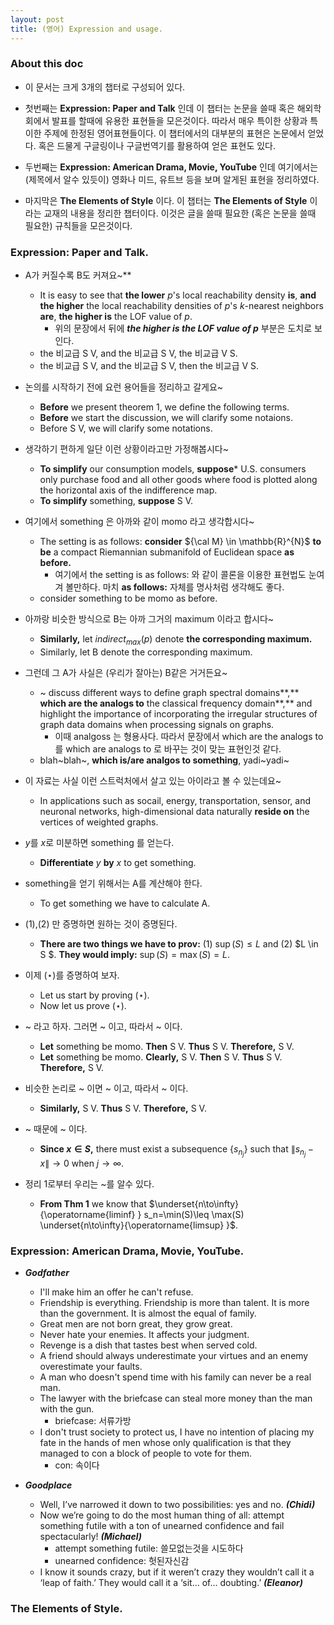 ```yaml
---
layout: post
title: (영어) Expression and usage. 
---
```


### About this doc

- 이 문서는 크게 3개의 챕터로 구성되어 있다. 

- 첫번째는 **Expression: Paper and Talk** 인데 이 챕터는 논문을 쓸때 혹은 해외학회에서 발표를 할때에 유용한 표현들을 모은것이다. 따라서 매우 특이한 상황과 특이한 주제에 한정된 영어표현들이다. 이 챕터에서의 대부분의 표현은 논문에서 얻었다. 혹은 드물게 구글링이나 구글번역기를 활용하여 얻은 표현도 있다. 

- 두번째는 **Expression: American Drama, Movie, YouTube** 인데 여기에서는 (제목에서 알수 있듯이) 영화나 미드, 유트브 등을 보며 알게된 표현을 정리하였다. 

- 마지막은 **The Elements of Style** 이다. 이 챕터는 **The Elements of Style** 이라는 교재의 내용을 정리한 챕터이다. 이것은 글을 쓸때 필요한 (혹은 논문을 쓸때 필요한) 규칙들을 모은것이다. 

### Expression: Paper and Talk. 

- A가 커질수록 B도 커져요~** 
  - It is easy to see that **the lower** $p$'s local reachability density **is**, **and the higher** the local reachability densities of $p$'s $k$-nearest neighbors **are**, **the higher is** the LOF value of $p$. 
    - 위의 문장에서 뒤에 ***the higher is the LOF value of $p$*** 부분은 도치로 보인다. 
  - the 비교급 S V, and the 비교급 S V, the 비교급 V S.
  - the 비교급 S V, and the 비교급 S V, then the 비교급 V S.

- 논의를 시작하기 전에 요런 용어들을 정리하고 갈게요~ 
  - **Before** we present theorem 1, we define the following terms. 
  - **Before** we start the discussion, we will clarify some notaions.
  - Before S V, we will clarify some notations. 

- 생각하기 편하게 일단 이런 상황이라고만 가정해봅시다~
  - **To simplify** our consumption models, **suppose*** U.S. consumers only purchase food and all other goods where food is plotted along the horizontal axis of the indifference map.
  - **To simplify** something, **suppose** S V. 

- 여기에서 something 은 아까와 같이 momo 라고 생각합시다~ 
  - The setting is as follows: **consider** ${\cal M} \in \mathbb{R}^{N}$ **to be** a compact Riemannian submanifold of Euclidean space **as before.**  
    - 여기에서 the setting is as follows: 와 같이 콜론을 이용한 표현법도 눈여겨 볼만하다. 마치 **as follows:** 자체를 명사처럼 생각해도 좋다. 
  - consider something to be momo as before.
 
- 아까랑 비슷한 방식으로 B는 아까 그거의 maximum 이라고 합시다~ 
  - **Similarly,** let $indirect_{max}(p)$ denote **the corresponding maximum.**
  - Similarly, let B denote the corresponding maximum. 

- 그런데 그 A가 사실은 (우리가 잘아는) B같은 거거든요~
  - ~ discuss different ways to define graph spectral domains**,** **which are the analogs to** the classical frequency domain**,** and highlight the importance of incorporating the irregular structures of graph data domains when processing signals on graphs. 
    - 이때 analgoss 는 형용사다. 따라서 문장에서 which are the analogs to 를 which are analogs to 로 바꾸는 것이 맞는 표현인것 같다. 
  - blah~blah~, **which is/are analgos to something**, yadi~yadi~ 

- 이 자료는 사실 이런 스트럭처에서 살고 있는 아이라고 볼 수 있는데요~
  - In applications such as socail, energy, transportation, sensor, and neuronal networks, high-dimensional data naturally **reside on** the vertices of weighted graphs. 

- $y$를 $x$로 미분하면 something 를 얻는다.
  - **Differentiate** $y$ **by** $x$ to get something. 

- something을 얻기 위해서는 A를 계산해야 한다.
  - To get something we have to calculate A.

- (1),(2) 만 증명하면 원하는 것이 증명된다.
  - **There are two things we have to prov:** (1) $\sup(S) \leq L$ and (2) $L \in S $. **They would imply:** $\sup(S) = \max(S) = L$.

- 이제 $(\star)$를  증명하여 보자.
  - Let us start by proving $(\star)$. 
  - Now let us prove $(\star)$. 

- ~ 라고 하자. 그러면 ~ 이고, 따라서 ~ 이다.
  - **Let** something be momo. **Then** S V. **Thus** S V. **Therefore,** S V. 
  - **Let** something be momo. **Clearly,** S V. **Then** S V. **Thus** S V. **Therefore,** S V. 

- 비슷한 논리로 ~ 이면 ~ 이고, 따라서 ~ 이다.
  - **Similarly,** S V. **Thus** S V. **Therefore,** S V. 

- ~ 때문에 ~ 이다.
  - **Since $x \in S$,** there must exist a subsequence $\{s_{n_j}\}$ such that $\|s_{n_j}-x\| \to 0$ when $j\to \infty$. 
  
- 정리 1로부터 우리는 ~를 알수 있다.
  - **From Thm 1** we know that $\underset{n\to\infty}{\operatorname{liminf} } s_n=\min(S)\leq \max(S) \underset{n\to\infty}{\operatorname{limsup} }$. 

### Expression: American Drama, Movie, YouTube. 

- ***Godfather***
  - I'll make him an offer he can't refuse.
  - Friendship is everything. Friendship is more than talent. It is more than the government. It is almost the equal of family.
  - Great men are not born great, they grow great.
  - Never hate your enemies. It affects your judgment.
  - Revenge is a dish that tastes best when served cold.
  - A friend should always underestimate your virtues and an enemy overestimate your faults.
  - A man who doesn't spend time with his family can never be a real man.
  - The lawyer with the briefcase can steal more money than the man with the gun.
    - briefcase: 서류가방
  - I don't trust society to protect us, I have no intention of placing my fate in the hands of men whose only qualification is that they managed to con a block of people to vote for them.
    - con: 속이다 

- ***Goodplace***
  - Well, I’ve narrowed it down to two possibilities: yes and no. ***(Chidi)***
  - Now we’re going to do the most human thing of all: attempt something futile with a ton of unearned confidence and fail spectacularly! ***(Michael)***
    - attempt something futile: 쓸모없는것을 시도하다 
    - unearned confidence: 헛된자신감 
  - I know it sounds crazy, but if it weren’t crazy they wouldn’t call it a ‘leap of faith.’ They would call it a ‘sit… of… doubting.’ ***(Eleanor)***
  
 
### The Elements of Style.





